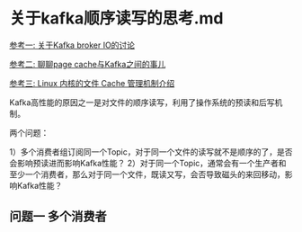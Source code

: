 # 关于kafka顺序读写的思考.md

[参考一: 关于Kafka broker IO的讨论](https://www.cnblogs.com/huxi2b/p/9860192.html)

[参考二: 聊聊page cache与Kafka之间的事儿](https://cloud.tencent.com/developer/article/1488144)

[参考三: Linux 内核的文件 Cache 管理机制介绍](https://www.ibm.com/developerworks/cn/linux/l-cache/)

Kafka高性能的原因之一是对文件的顺序读写，利用了操作系统的预读和后写机制。

两个问题：

1）多个消费者组订阅同一个Topic，对于同一个文件的读写就不是顺序的了，是否会影响预读进而影响Kafka性能？
2）对于同一个Topic，通常会有一个生产者和至少一个消费者，那么对于同一个文件，既读又写，会否导致磁头的来回移动，影响Kafka性能？

## 问题一 多个消费者

